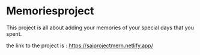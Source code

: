 # Memoriesproject

This project is all about adding your memories of your special days that you spent.

the link to the project is : https://saiprojectmern.netlify.app/
